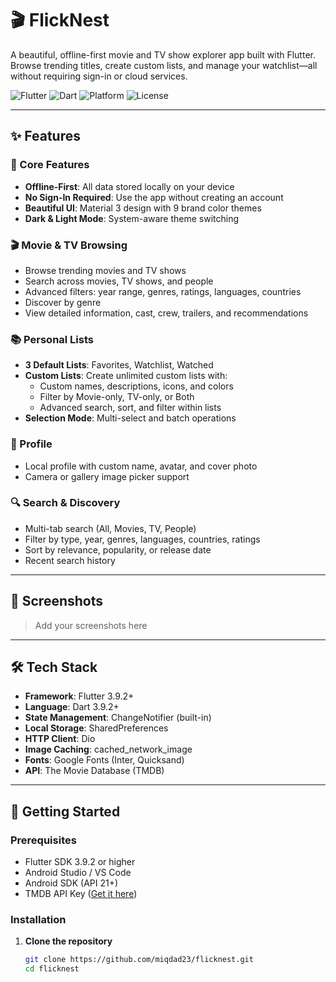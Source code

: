 # 🎬 FlickNest 

A beautiful, offline-first movie and TV show explorer app built with Flutter. Browse trending titles, create custom lists, and manage your watchlist—all without requiring sign-in or cloud services.

![Flutter](https://img.shields.io/badge/Flutter-3.9.2+-02569B?logo=flutter)
![Dart](https://img.shields.io/badge/Dart-3.9.2+-0175C2?logo=dart)
![Platform](https://img.shields.io/badge/Platform-Android-3DDC84?logo=android)
![License](https://img.shields.io/badge/License-MIT-green)

---

## ✨ Features

### 🎯 Core Features
- **Offline-First**: All data stored locally on your device
- **No Sign-In Required**: Use the app without creating an account
- **Beautiful UI**: Material 3 design with 9 brand color themes
- **Dark & Light Mode**: System-aware theme switching

### 🎬 Movie & TV Browsing
- Browse trending movies and TV shows
- Search across movies, TV shows, and people
- Advanced filters: year range, genres, ratings, languages, countries
- Discover by genre
- View detailed information, cast, crew, trailers, and recommendations

### 📚 Personal Lists
- **3 Default Lists**: Favorites, Watchlist, Watched
- **Custom Lists**: Create unlimited custom lists with:
  - Custom names, descriptions, icons, and colors
  - Filter by Movie-only, TV-only, or Both
  - Advanced search, sort, and filter within lists
- **Selection Mode**: Multi-select and batch operations

### 👤 Profile
- Local profile with custom name, avatar, and cover photo
- Camera or gallery image picker support

### 🔍 Search & Discovery
- Multi-tab search (All, Movies, TV, People)
- Filter by type, year, genres, languages, countries, ratings
- Sort by relevance, popularity, or release date
- Recent search history

---

## 📸 Screenshots

> Add your screenshots here

---

## 🛠️ Tech Stack

- **Framework**: Flutter 3.9.2+
- **Language**: Dart 3.9.2+
- **State Management**: ChangeNotifier (built-in)
- **Local Storage**: SharedPreferences
- **HTTP Client**: Dio
- **Image Caching**: cached_network_image
- **Fonts**: Google Fonts (Inter, Quicksand)
- **API**: The Movie Database (TMDB)

---

## 🚀 Getting Started

### Prerequisites

- Flutter SDK 3.9.2 or higher
- Android Studio / VS Code
- Android SDK (API 21+)
- TMDB API Key ([Get it here](https://www.themoviedb.org/settings/api))

### Installation

1. **Clone the repository**
   ```bash
   git clone https://github.com/miqdad23/flicknest.git
   cd flicknest